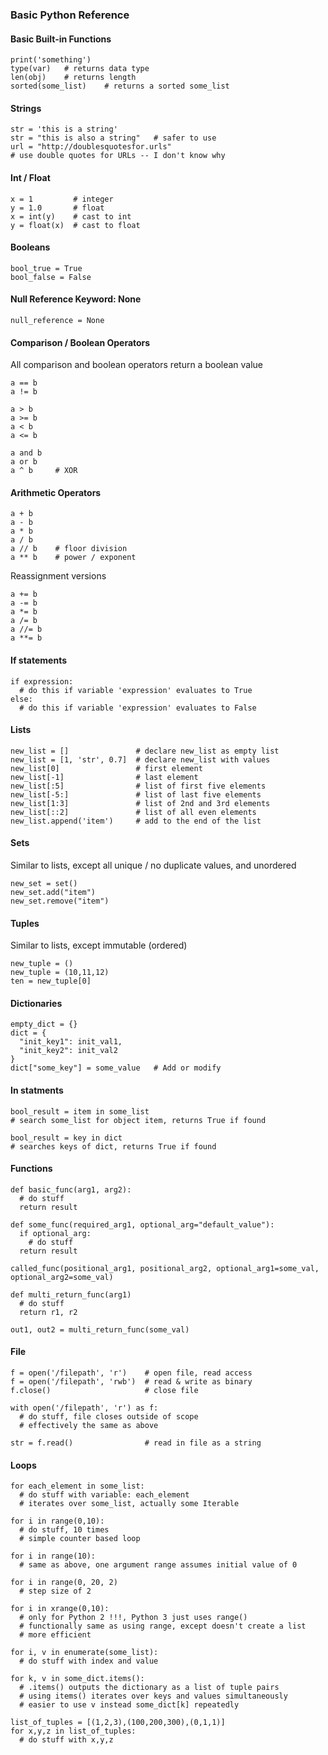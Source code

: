 ### Basic Python Reference

#### Basic Built-in Functions
    print('something')
    type(var)   # returns data type
    len(obj)    # returns length
    sorted(some_list)    # returns a sorted some_list

#### Strings
    str = 'this is a string'
    str = "this is also a string"   # safer to use
    url = "http://doublesquotesfor.urls"
    # use double quotes for URLs -- I don't know why

#### Int / Float
    x = 1         # integer
    y = 1.0       # float
    x = int(y)    # cast to int
    y = float(x)  # cast to float

#### Booleans
    bool_true = True
    bool_false = False

#### Null Reference Keyword: None
    null_reference = None

#### Comparison / Boolean Operators
All comparison and boolean operators return a boolean value

    a == b
    a != b

    a > b
    a >= b
    a < b
    a <= b

    a and b
    a or b
    a ^ b     # XOR

#### Arithmetic Operators
    a + b
    a - b
    a * b
    a / b
    a // b    # floor division
    a ** b    # power / exponent
Reassignment versions

    a += b
    a -= b
    a *= b
    a /= b
    a //= b
    a **= b

#### If statements
    if expression:
      # do this if variable 'expression' evaluates to True
    else:
      # do this if variable 'expression' evaluates to False

#### Lists
    new_list = []               # declare new_list as empty list
    new_list = [1, 'str', 0.7]  # declare new_list with values
    new_list[0]                 # first element
    new_list[-1]                # last element
    new_list[:5]                # list of first five elements
    new_list[-5:]               # list of last five elements
    new_list[1:3]               # list of 2nd and 3rd elements
    new_list[::2]               # list of all even elements
    new_list.append('item')     # add to the end of the list

#### Sets
Similar to lists, except all unique / no duplicate values, and unordered

    new_set = set()
    new_set.add("item")
    new_set.remove("item")

#### Tuples
Similar to lists, except immutable (ordered)

    new_tuple = ()
    new_tuple = (10,11,12)
    ten = new_tuple[0]

#### Dictionaries
    empty_dict = {}
    dict = {
      "init_key1": init_val1,
      "init_key2": init_val2
    }
    dict["some_key"] = some_value   # Add or modify

#### In statments
    bool_result = item in some_list
    # search some_list for object item, returns True if found

    bool_result = key in dict
    # searches keys of dict, returns True if found

#### Functions
    def basic_func(arg1, arg2):
      # do stuff
      return result

    def some_func(required_arg1, optional_arg="default_value"):
      if optional_arg:
        # do stuff
      return result

    called_func(positional_arg1, positional_arg2, optional_arg1=some_val, optional_arg2=some_val)

    def multi_return_func(arg1)
      # do stuff
      return r1, r2

    out1, out2 = multi_return_func(some_val)

#### File
    f = open('/filepath', 'r')    # open file, read access
    f = open('/filepath', 'rwb')  # read & write as binary
    f.close()                     # close file

    with open('/filepath', 'r') as f:
      # do stuff, file closes outside of scope
      # effectively the same as above

    str = f.read()                # read in file as a string

#### Loops
    for each_element in some_list:
      # do stuff with variable: each_element
      # iterates over some_list, actually some Iterable

    for i in range(0,10):
      # do stuff, 10 times
      # simple counter based loop

    for i in range(10):
      # same as above, one argument range assumes initial value of 0

    for i in range(0, 20, 2)
      # step size of 2

    for i in xrange(0,10):
      # only for Python 2 !!!, Python 3 just uses range()
      # functionally same as using range, except doesn't create a list
      # more efficient

    for i, v in enumerate(some_list):
      # do stuff with index and value

    for k, v in some_dict.items():
      # .items() outputs the dictionary as a list of tuple pairs
      # using items() iterates over keys and values simultaneously
      # easier to use v instead some_dict[k] repeatedly

    list_of_tuples = [(1,2,3),(100,200,300),(0,1,1)]
    for x,y,z in list_of_tuples:
      # do stuff with x,y,z
